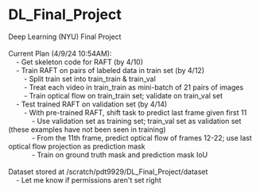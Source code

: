 # DL_Final_Project
Deep Learning (NYU) Final Project \
\
Current Plan (4/9/24 10:54AM): \
    &nbsp;&nbsp;&nbsp;&nbsp;- Get skeleton code for RAFT (by 4/10) \
    &nbsp;&nbsp;&nbsp;&nbsp;- Train RAFT on pairs of labeled data in train set (by 4/12) \
        &nbsp;&nbsp;&nbsp;&nbsp;&nbsp;&nbsp;&nbsp;&nbsp;- Split train set into train_train & train_val \
        &nbsp;&nbsp;&nbsp;&nbsp;&nbsp;&nbsp;&nbsp;&nbsp;- Treat each video in train_train as mini-batch of 21 pairs of images \
        &nbsp;&nbsp;&nbsp;&nbsp;&nbsp;&nbsp;&nbsp;&nbsp;- Train optical flow on train_train set; validate on train_val set \
    &nbsp;&nbsp;&nbsp;&nbsp;- Test trained RAFT on validation set (by 4/14) \
        &nbsp;&nbsp;&nbsp;&nbsp;&nbsp;&nbsp;&nbsp;&nbsp;- With pre-trained RAFT, shift task to predict last frame given first 11 \
            &nbsp;&nbsp;&nbsp;&nbsp;&nbsp;&nbsp;&nbsp;&nbsp;&nbsp;&nbsp;&nbsp;&nbsp;- Use validation set as training set; train_val set as validation set (these examples have not been seen in training) \
            &nbsp;&nbsp;&nbsp;&nbsp;&nbsp;&nbsp;&nbsp;&nbsp;&nbsp;&nbsp;&nbsp;&nbsp;- From the 11th frame, predict optical flow of frames 12-22; use last optical flow projection as prediction mask \
            &nbsp;&nbsp;&nbsp;&nbsp;&nbsp;&nbsp;&nbsp;&nbsp;&nbsp;&nbsp;&nbsp;&nbsp;- Train on ground truth mask and prediction mask IoU \
\
Dataset stored at /scratch/pdt9929/DL_Final_Project/dataset \
    &nbsp;&nbsp;&nbsp;&nbsp;- Let me know if permissions aren't set right